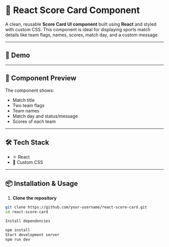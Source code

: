 # 🏏 React Score Card Component

A clean, reusable **Score Card UI component** built using **React** and styled with custom CSS. This component is ideal for displaying sports match details like team flags, names, scores, match day, and a custom message.

---

## 🚀 Demo





---

## 📸 Component Preview

The component shows:

- Match title
- Two team flags
- Team names
- Match day and status/message
- Scores of each team

---

## 🛠️ Tech Stack

- ⚛️ React
- 🎨 Custom CSS

---

## 📦 Installation & Usage

1. **Clone the repository**

```bash
git clone https://github.com/your-username/react-score-card.git
cd react-score-card

Install dependencies

npm install
Start development server
npm run dev

